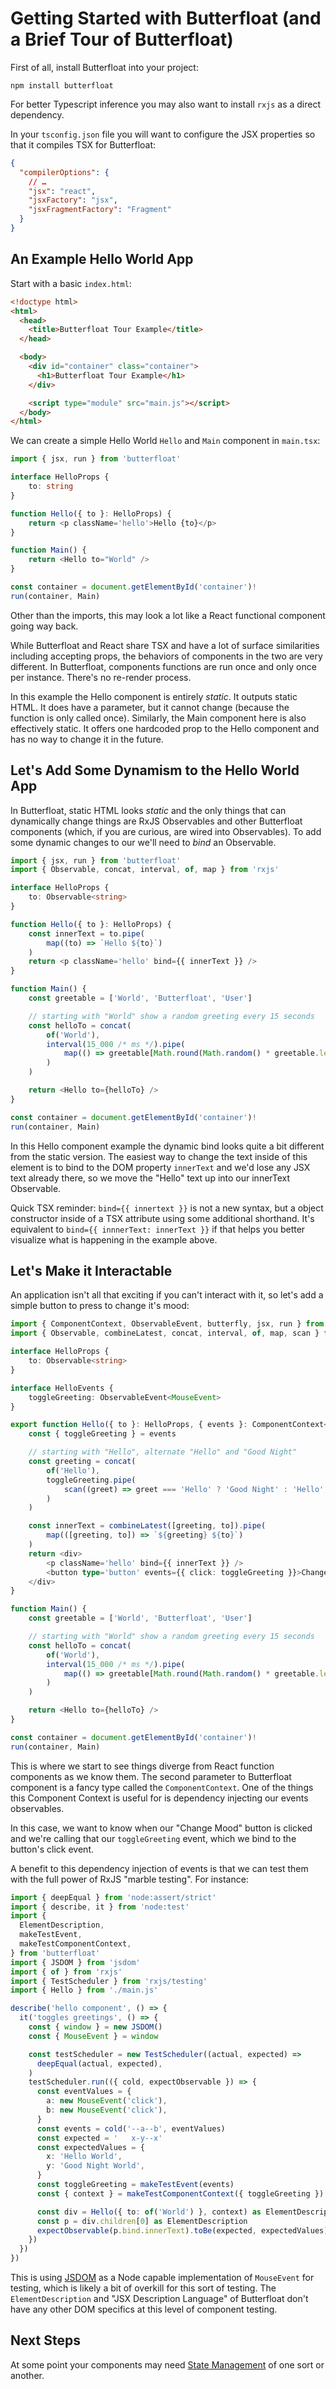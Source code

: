 # Getting Started with Butterfloat (and a Brief Tour of Butterfloat)

First of all, install Butterfloat into your project:

```
npm install butterfloat
```

For better Typescript inference you may also want to install `rxjs`
as a direct dependency.

In your `tsconfig.json` file you will want to configure the JSX
properties so that it compiles TSX for Butterfloat:

```json
{
  "compilerOptions": {
    // …
    "jsx": "react",
    "jsxFactory": "jsx",
    "jsxFragmentFactory": "Fragment"
  }
}
```

## An Example Hello World App

Start with a basic `index.html`:

```html
<!doctype html>
<html>
  <head>
    <title>Butterfloat Tour Example</title>
  </head>

  <body>
    <div id="container" class="container">
      <h1>Butterfloat Tour Example</h1>
    </div>

    <script type="module" src="main.js"></script>
  </body>
</html>
```

We can create a simple Hello World `Hello` and `Main` component in
`main.tsx`:

```ts
import { jsx, run } from 'butterfloat'

interface HelloProps {
    to: string
}

function Hello({ to }: HelloProps) {
    return <p className='hello'>Hello {to}</p>
}

function Main() {
    return <Hello to="World" />
}

const container = document.getElementById('container')!
run(container, Main)
```

Other than the imports, this may look a lot like a React functional
component going way back.

While Butterfloat and React share TSX and have a lot of surface
similarities including accepting props, the behaviors of components
in the two are very different. In Butterfloat, components functions
are run once and only once per instance. There's no re-render
process.

In this example the Hello component is entirely _static_. It outputs
static HTML. It does have a parameter, but it cannot change (because
the function is only called once). Similarly, the Main component here
is also effectively static. It offers one hardcoded prop to the Hello
component and has no way to change it in the future.

## Let's Add Some Dynamism to the Hello World App

In Butterfloat, static HTML looks _static_ and the only things that
can dynamically change things are RxJS Observables and other
Butterfloat components (which, if you are curious, are wired into
Observables). To add some dynamic changes to our we'll need to
_bind_ an Observable.

```ts
import { jsx, run } from 'butterfloat'
import { Observable, concat, interval, of, map } from 'rxjs'

interface HelloProps {
    to: Observable<string>
}

function Hello({ to }: HelloProps) {
    const innerText = to.pipe(
        map((to) => `Hello ${to}`)
    )
    return <p className='hello' bind={{ innerText }} />
}

function Main() {
    const greetable = ['World', 'Butterfloat', 'User']

    // starting with "World" show a random greeting every 15 seconds
    const helloTo = concat(
        of('World'),
        interval(15_000 /* ms */).pipe(
            map(() => greetable[Math.round(Math.random() * greetable.length)])
        )
    )

    return <Hello to={helloTo} />
}

const container = document.getElementById('container')!
run(container, Main)
```

In this Hello component example the dynamic bind looks quite a bit
different from the static version. The easiest way to change the text
inside of this element is to bind to the DOM property `innerText` and
we'd lose any JSX text already there, so we move the "Hello" text up
into our innerText Observable.

Quick TSX reminder: `bind={{ innertext }}` is not a new syntax, but
a object constructor inside of a TSX attribute using some additional
shorthand. It's equivalent to `bind={{ innnerText: innerText }}` if
that helps you better visualize what is happening in the example
above.

## Let's Make it Interactable

An application isn't all that exciting if you can't interact with it,
so let's add a simple button to press to change it's mood:

```ts
import { ComponentContext, ObservableEvent, butterfly, jsx, run } from 'butterfloat'
import { Observable, combineLatest, concat, interval, of, map, scan } from 'rxjs'

interface HelloProps {
    to: Observable<string>
}

interface HelloEvents {
    toggleGreeting: ObservableEvent<MouseEvent>
}

export function Hello({ to }: HelloProps, { events }: ComponentContext<HelloEvents>) {
    const { toggleGreeting } = events

    // starting with "Hello", alternate "Hello" and "Good Night"
    const greeting = concat(
        of('Hello'),
        toggleGreeting.pipe(
            scan((greet) => greet === 'Hello' ? 'Good Night' : 'Hello', 'Hello')
        )
    )

    const innerText = combineLatest([greeting, to]).pipe(
        map(([greeting, to]) => `${greeting} ${to}`)
    )
    return <div>
        <p className='hello' bind={{ innerText }} />
        <button type='button' events={{ click: toggleGreeting }}>Change Mood</button>
    </div>
}

function Main() {
    const greetable = ['World', 'Butterfloat', 'User']

    // starting with "World" show a random greeting every 15 seconds
    const helloTo = concat(
        of('World'),
        interval(15_000 /* ms */).pipe(
            map(() => greetable[Math.round(Math.random() * greetable.length)])
        )
    )

    return <Hello to={helloTo} />
}

const container = document.getElementById('container')!
run(container, Main)
```

This is where we start to see things diverge from React function
components as we know them. The second parameter to Butterfloat
component is a fancy type called the `ComponentContext`. One of the
things this Component Context is useful for is dependency injecting
our events observables.

In this case, we want to know when our "Change Mood" button is
clicked and we're calling that our `toggleGreeting` event, which
we bind to the button's click event.

A benefit to this dependency injection of events is that we can test
them with the full power of RxJS "marble testing". For instance:

```ts
import { deepEqual } from 'node:assert/strict'
import { describe, it } from 'node:test'
import {
  ElementDescription,
  makeTestEvent,
  makeTestComponentContext,
} from 'butterfloat'
import { JSDOM } from 'jsdom'
import { of } from 'rxjs'
import { TestScheduler } from 'rxjs/testing'
import { Hello } from './main.js'

describe('hello component', () => {
  it('toggles greetings', () => {
    const { window } = new JSDOM()
    const { MouseEvent } = window

    const testScheduler = new TestScheduler((actual, expected) =>
      deepEqual(actual, expected),
    )
    testScheduler.run(({ cold, expectObservable }) => {
      const eventValues = {
        a: new MouseEvent('click'),
        b: new MouseEvent('click'),
      }
      const events = cold('--a--b', eventValues)
      const expected = '   x-y--x'
      const expectedValues = {
        x: 'Hello World',
        y: 'Good Night World',
      }
      const toggleGreeting = makeTestEvent(events)
      const { context } = makeTestComponentContext({ toggleGreeting })

      const div = Hello({ to: of('World') }, context) as ElementDescription
      const p = div.children[0] as ElementDescription
      expectObservable(p.bind.innerText).toBe(expected, expectedValues)
    })
  })
})
```

This is using [JSDOM][jsdom] as a Node capable implementation of
`MouseEvent` for testing, which is likely a bit of overkill for this
sort of testing. The `ElementDescription` and "JSX Description
Language" of Butterfloat don't have any other DOM specifics at this
level of component testing.

## Next Steps

At some point your components may need [State Management][state]
of one sort or another.

[jsdom]: https://github.com/jsdom/jsdom
[state]: ./state.md
